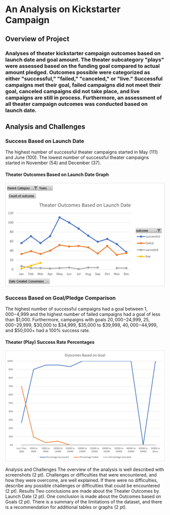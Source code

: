 # An Analysis on Kickstarter Campaign
## Overview of Project
### Analyses of theater kickstarter campaign outcomes based on launch date and goal amount. The theater subcategory "plays" were assessed based on the funding goal compared to actual amount pledged. Outcomes possible were categorized as either "successful," "failed," "canceled," or "live." Successful campaigns met their goal, failed campaigns did not meet their goal, canceled campaigns did not take place, and live campaigns are still in process. Furthermore, an assessment of all theater campaign outcomes was conducted based on launch date.
## Analysis and Challenges
### Success Based on Launch Date
The highest number of successful theater campaigns started in May (111) and June (100). The lowest number of successful theater campaigns started in November (54) and December (37). 

#### Theater Outcomes Based on Launch Date Graph
![Theater Outcomes vs Launch Date](https://github.com/vanessacox333/kickstarter-analysis/blob/main/Resources/Theater_Outcomes_vs_LaunchDate2.png?raw=true)

### Success Based on Goal/Pledge Comparison 
The highest number of successful campaigns had a goal between $1,000-$4,999 and the highest number of failed campaigns had a goal of less than $1,000. Furthermore, campaigns with goals $20,000-$24,999, $25,000-$29,999, $30,000 to $34,999, $35,000 to $39,999, $40,000-$44,999, and $50,000+ had a 100% success rate.

#### Theater (Play) Success Rate Percentages
![Play Goal Vs Pledged](https://github.com/vanessacox333/kickstarter-analysis/blob/main/Resources/Outcome_vs_Goals.png?raw=true)

Analysis and Challenges
The overview of the analysis is well described with screenshots (2 pt).
Challenges or difficulties that were encountered, and how they were overcome, are well explained. If there were no difficulties, describe any possible challenges or difficulties that could be encountered (2 pt).
Results
Two conclusions are made about the Theater Outcomes by Launch Date (2 pt).
One conclusion is made about the Outcomes based on Goals (2 pt).
There is a summary of the limitations of the dataset, and there is a recommendation for additional tables or graphs (2 pt).

